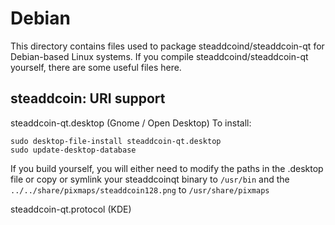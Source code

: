 
Debian
====================
This directory contains files used to package steaddcoind/steaddcoin-qt
for Debian-based Linux systems. If you compile steaddcoind/steaddcoin-qt yourself, there are some useful files here.

## steaddcoin: URI support ##


steaddcoin-qt.desktop  (Gnome / Open Desktop)
To install:

	sudo desktop-file-install steaddcoin-qt.desktop
	sudo update-desktop-database

If you build yourself, you will either need to modify the paths in
the .desktop file or copy or symlink your steaddcoinqt binary to `/usr/bin`
and the `../../share/pixmaps/steaddcoin128.png` to `/usr/share/pixmaps`

steaddcoin-qt.protocol (KDE)

